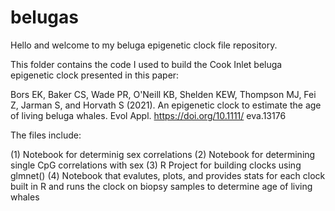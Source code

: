 # belugas

Hello and welcome to my beluga epigenetic clock file repository. 

This folder contains the code I used to build the Cook Inlet beluga epigenetic clock presented in this paper: 

Bors EK, Baker CS, Wade PR, O'Neill KB, Shelden KEW, Thompson MJ, Fei Z, Jarman S, and Horvath S (2021). An epigenetic clock to estimate the age of living beluga whales. Evol Appl. https://doi.org/10.1111/ eva.13176



The files include: 

(1) Notebook for determinig sex correlations 
(2) Notebook for determining single CpG correlations with sex 
(3) R Project for building clocks using glmnet()
(4) Notebook that evalutes, plots, and provides stats for each clock built in R and runs the clock on biopsy samples to determine age of living whales


